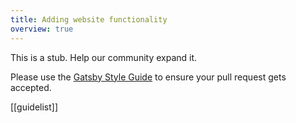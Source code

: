 ```yaml
---
title: Adding website functionality
overview: true
---
```


This is a stub. Help our community expand it.

Please use the [Gatsby Style Guide](/docs/gatsby-style-guide/) to ensure your
pull request gets accepted.

[[guidelist]]
